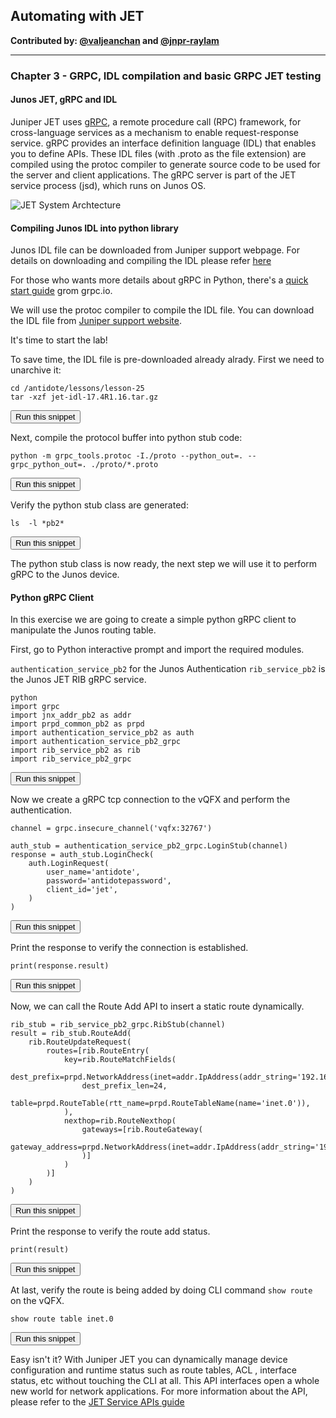 ## Automating with JET

**Contributed by: [@valjeanchan](https://github.com/valjeanchan) and [@jnpr-raylam](https://github.com/jnpr-raylam)**

---

### Chapter 3 - GRPC, IDL compilation and basic GRPC JET testing

#### Junos JET, gRPC and IDL

Juniper JET uses [gRPC](http://www.grpc.io/), a remote procedure call (RPC) framework, for cross-language services as a mechanism to enable request-response service. gRPC provides an interface definition language (IDL) that enables you to define APIs. These IDL files (with .proto as the file extension) are compiled using the protoc compiler to generate source code to be used for the server and client applications. The gRPC server is part of the JET service process (jsd), which runs on Junos OS.

![JET System Archtecture](https://www.juniper.net/documentation/images/g043543.png)


#### Compiling Junos IDL into python library
Junos IDL file can be downloaded from Juniper support webpage. For details on downloading and compiling the IDL please refer [here](https://www.juniper.net/documentation/en_US/jet1.0/topics/task/jet-complie-idl-using-thrift.html)

For those who wants more details about gRPC in Python, there's a [quick start guide](https://grpc.io/docs/quickstart/python.html) grom grpc.io.

We will use the protoc compiler to compile the IDL file. You can download the IDL file from [Juniper support website](https://support.juniper.net/support/downloads/?p=jet).

It's time to start the lab!

To save time, the IDL file is pre-downloaded already alrady. First we need to unarchive it:

```
cd /antidote/lessons/lesson-25
tar -xzf jet-idl-17.4R1.16.tar.gz
```
<button type="button" class="btn btn-primary btn-sm" onclick="runSnippetInTab('linux', 0)">Run this snippet</button>

Next, compile the protocol buffer into python stub code:

```
python -m grpc_tools.protoc -I./proto --python_out=. --grpc_python_out=. ./proto/*.proto
```
<button type="button" class="btn btn-primary btn-sm" onclick="runSnippetInTab('linux', 1)">Run this snippet</button>

Verify the python stub class are generated:

```
ls  -l *pb2*
```
<button type="button" class="btn btn-primary btn-sm" onclick="runSnippetInTab('linux', 2)">Run this snippet</button>

The python stub class is now ready, the next step we will use it to perform gRPC to the Junos device.

#### Python gRPC Client
In this exercise  we are going to create a simple python gRPC client to manipulate the Junos routing table.


First, go to Python interactive prompt and import the required modules.

`authentication_service_pb2` for the Junos Authentication
`rib_service_pb2` is the Junos JET RIB gRPC service.

```
python
import grpc
import jnx_addr_pb2 as addr
import prpd_common_pb2 as prpd
import authentication_service_pb2 as auth
import authentication_service_pb2_grpc
import rib_service_pb2 as rib
import rib_service_pb2_grpc
```
<button type="button" class="btn btn-primary btn-sm" onclick="runSnippetInTab('linux', 3)">Run this snippet</button>

Now we create a gRPC tcp connection to the vQFX and perform the authentication.

```
channel = grpc.insecure_channel('vqfx:32767')

auth_stub = authentication_service_pb2_grpc.LoginStub(channel)
response = auth_stub.LoginCheck(
    auth.LoginRequest(
        user_name='antidote',
        password='antidotepassword',
        client_id='jet',
    )
)
```
<button type="button" class="btn btn-primary btn-sm" onclick="runSnippetInTab('linux', 4)">Run this snippet</button>

Print the response to verify the connection is established.

```
print(response.result)
```
<button type="button" class="btn btn-primary btn-sm" onclick="runSnippetInTab('linux', 5)">Run this snippet</button>

Now, we can call the Route Add API to insert a static route dynamically.

```
rib_stub = rib_service_pb2_grpc.RibStub(channel)
result = rib_stub.RouteAdd(
    rib.RouteUpdateRequest(
        routes=[rib.RouteEntry(
            key=rib.RouteMatchFields(
                dest_prefix=prpd.NetworkAddress(inet=addr.IpAddress(addr_string='192.168.20.0')),
                dest_prefix_len=24,
                table=prpd.RouteTable(rtt_name=prpd.RouteTableName(name='inet.0')),
            ),
            nexthop=rib.RouteNexthop(
                gateways=[rib.RouteGateway(
                    gateway_address=prpd.NetworkAddress(inet=addr.IpAddress(addr_string='192.168.10.2'))
                )]
            )
        )]
    )
)
```
<button type="button" class="btn btn-primary btn-sm" onclick="runSnippetInTab('linux', 6)">Run this snippet</button>

Print the response to verify the route add status.
```
print(result)
```
<button type="button" class="btn btn-primary btn-sm" onclick="runSnippetInTab('linux', 7)">Run this snippet</button>

At last, verify the route is being added by doing CLI command `show route` on the vQFX.

```
show route table inet.0
```
<button type="button" class="btn btn-primary btn-sm" onclick="runSnippetInTab('vqfx', 8)">Run this snippet</button>

Easy isn't it? With Juniper JET you can dynamically manage device configuration and runtime status such as route tables, ACL , interface status, etc without touching the CLI at all. This API interfaces open a whole new world for network applications. For more information about the API, please refer to the [JET Service APIs guide](https://www.juniper.net/documentation/en_US/jet18.2/topics/concept/jet-service-apis-overview.html)

